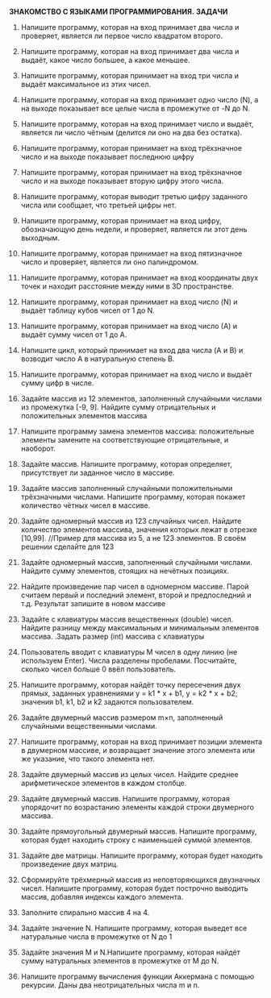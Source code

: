 **ЗНАКОМСТВО С ЯЗЫКАМИ ПРОГРАММИРОВАНИЯ.**
**ЗАДАЧИ**
 
1. Напишите программу, которая на вход принимает два числа и проверяет, является ли первое число квадратoм второго.

2.  Напишите программу, которая на вход принимает два числа и выдаёт, какое число большее, а какое меньшее.

4. Напишите программу, которая принимает на вход три числа и выдаёт максимальное из этих чисел.

5. Напишите программу, которая на вход принимает одно число (N), а на выходе показывает все целые числа в промежутке от -N до N.

6. Напишите программу, которая на вход принимает число и выдаёт, является ли число чётным (делится ли оно на два без остатка).

7. Напишите программу, которая принимает на вход трёхзначное число и на выходе показывает последнюю цифру

10. Напишите программу, которая принимает на вход трёхзначное число и на выходе показывает вторую цифру этого числа.

13. Напишите программу, которая выводит третью цифру заданного числа или сообщает, что третьей цифры нет.

15. Напишите программу, которая принимает на вход цифру, обозначающую день недели, и проверяет, является ли этот день выходным.

19. Напишите программу, которая принимает на вход пятизначное число и проверяет, является ли оно палиндромом.

21. Напишите программу, которая принимает на вход координаты двух точек и находит расстояние между ними в 3D пространстве.

23. Напишите программу, которая принимает на вход число (N) и выдаёт таблицу кубов чисел от 1 до N.

24. Напишите программу, которая принимает на вход число (А) и выдаёт сумму чисел от 1 до А.

25. Напишите цикл, который принимает на вход два числа (A и B) и возводит число A в натуральную степень B.

27. Напишите программу, которая принимает на вход число и выдаёт сумму цифр в числе.

31. Задайте массив из 12 элементов, заполненный случайными числами из промежутка [-9, 9]. Найдите сумму отрицательных и положительных элементов массива

32. Напишите программу замена элементов массива: положительные элементы замените на соответствующие отрицательные, и наоборот.

33. Задайте массив. Напишите программу, которая определяет, присутствует ли заданное число в массиве.

34. Задайте массив заполненный случайными положительными трёхзначными числами. Напишите программу, которая покажет количество чётных чисел в массиве.

35. Задайте одномерный массив из 123 случайных чисел. Найдите количество элементов массива, значения которых лежат в отрезке [10,99].
//Пример для массива из 5, а не 123 элементов. В своём решении сделайте для 123

36. Задайте одномерный массив, заполненный случайными числами. Найдите сумму элементов, стоящих на нечётных позициях.

37. Найдите произведение пар чисел в одномерном массиве. Парой считаем первый и последний элемент, второй и предпоследний и т.д. Результат запишите в новом массиве

38. Задайте с клавиатуры массив вещественных (double) чисел. Найдите разницу между максимальным и минимальным элементов массива.
.Задать размер (int) массива с клавиатуры

41. Пользователь вводит с клавиатуры M чисел в одну линию (не используем Enter). Числа разделены пробелами. Посчитайте, сколько чисел больше 0 ввёл пользователь.

43. Напишите программу, которая найдёт точку пересечения двух прямых, заданных уравнениями y = k1 * x + b1, y = k2 * x + b2; значения b1, k1, b2 и k2 задаются пользователем.

47. Задайте двумерный массив размером m×n, заполненный случайными вещественными числами.

50. Напишите программу, которая на вход принимает позиции элемента в двумерном массиве, и возвращает значение этого элемента или же указание, что такого элемента нет.

52. Задайте двумерный массив из целых чисел. Найдите среднее арифметическое элементов в каждом столбце.

54. Задайте двумерный массив. Напишите программу, которая упорядочит по возрастанию элементы каждой строки двумерного массива.

56. Задайте прямоугольный двумерный массив. Напишите программу, которая будет находить строку с наименьшей суммой элементов.

58. Задайте две матрицы. Напишите программу, которая будет находить произведение двух матриц.

60. Сформируйте трёхмерный массив из неповторяющихся двузначных чисел. 
Напишите программу, которая будет построчно выводить массив, добавляя индексы каждого элемента.

62. Заполните спирально массив 4 на 4.

64. Задайте значение N. Напишите программу, которая выведет все натуральные числа в промежутке от N до 1

66. Задайте значения M и N.Напишите программу, которая найдёт сумму натуральных элементов в промежутке от M до N.

68. Напишите программу вычисления функции Аккермана с помощью рекурсии. Даны два неотрицательных числа m и n.
